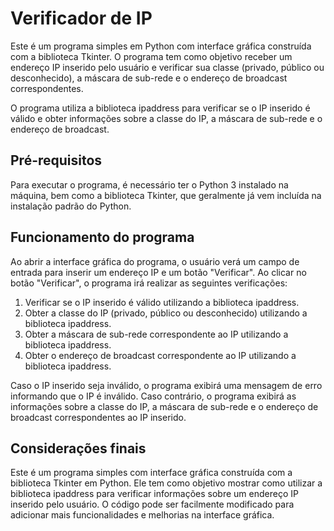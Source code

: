 # Verificador de IP

Este é um programa simples em Python com interface gráfica construída com a biblioteca Tkinter. O programa tem como objetivo receber um endereço IP inserido pelo usuário e verificar sua classe (privado, público ou desconhecido), a máscara de sub-rede e o endereço de broadcast correspondentes.

O programa utiliza a biblioteca ipaddress para verificar se o IP inserido é válido e obter informações sobre a classe do IP, a máscara de sub-rede e o endereço de broadcast.

## Pré-requisitos

Para executar o programa, é necessário ter o Python 3 instalado na máquina, bem como a biblioteca Tkinter, que geralmente já vem incluída na instalação padrão do Python.

## Funcionamento do programa

Ao abrir a interface gráfica do programa, o usuário verá um campo de entrada para inserir um endereço IP e um botão "Verificar". Ao clicar no botão "Verificar", o programa irá realizar as seguintes verificações:

1. Verificar se o IP inserido é válido utilizando a biblioteca ipaddress.
2. Obter a classe do IP (privado, público ou desconhecido) utilizando a biblioteca ipaddress.
3. Obter a máscara de sub-rede correspondente ao IP utilizando a biblioteca ipaddress.
4. Obter o endereço de broadcast correspondente ao IP utilizando a biblioteca ipaddress.

Caso o IP inserido seja inválido, o programa exibirá uma mensagem de erro informando que o IP é inválido. Caso contrário, o programa exibirá as informações sobre a classe do IP, a máscara de sub-rede e o endereço de broadcast correspondentes ao IP inserido.

## Considerações finais

Este é um programa simples com interface gráfica construída com a biblioteca Tkinter em Python. Ele tem como objetivo mostrar como utilizar a biblioteca ipaddress para verificar informações sobre um endereço IP inserido pelo usuário. O código pode ser facilmente modificado para adicionar mais funcionalidades e melhorias na interface gráfica.
